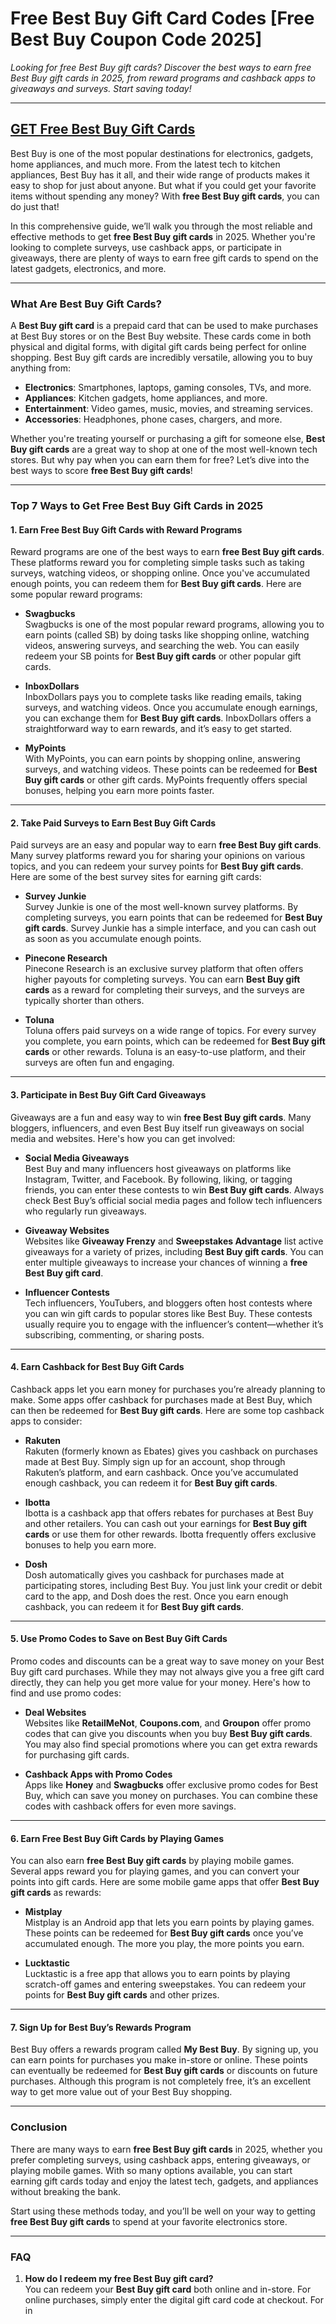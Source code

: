 # Free Best Buy Gift Card Codes [Free Best Buy Coupon Code 2025]

*Looking for free Best Buy gift cards? Discover the best ways to earn free Best Buy gift cards in 2025, from reward programs and cashback apps to giveaways and surveys. Start saving today!*

---

## **[GET Free Best Buy Gift Cards](https://9990.site/giftcards/)**

Best Buy is one of the most popular destinations for electronics, gadgets, home appliances, and much more. From the latest tech to kitchen appliances, Best Buy has it all, and their wide range of products makes it easy to shop for just about anyone. But what if you could get your favorite items without spending any money? With **free Best Buy gift cards**, you can do just that!

In this comprehensive guide, we’ll walk you through the most reliable and effective methods to get **free Best Buy gift cards** in 2025. Whether you're looking to complete surveys, use cashback apps, or participate in giveaways, there are plenty of ways to earn free gift cards to spend on the latest gadgets, electronics, and more.

---

### **What Are Best Buy Gift Cards?**

A **Best Buy gift card** is a prepaid card that can be used to make purchases at Best Buy stores or on the Best Buy website. These cards come in both physical and digital forms, with digital gift cards being perfect for online shopping. Best Buy gift cards are incredibly versatile, allowing you to buy anything from:

- **Electronics**: Smartphones, laptops, gaming consoles, TVs, and more.
- **Appliances**: Kitchen gadgets, home appliances, and more.
- **Entertainment**: Video games, music, movies, and streaming services.
- **Accessories**: Headphones, phone cases, chargers, and more.

Whether you're treating yourself or purchasing a gift for someone else, **Best Buy gift cards** are a great way to shop at one of the most well-known tech stores. But why pay when you can earn them for free? Let’s dive into the best ways to score **free Best Buy gift cards**!

---

### **Top 7 Ways to Get Free Best Buy Gift Cards in 2025**

#### 1. **Earn Free Best Buy Gift Cards with Reward Programs**

Reward programs are one of the best ways to earn **free Best Buy gift cards**. These platforms reward you for completing simple tasks such as taking surveys, watching videos, or shopping online. Once you've accumulated enough points, you can redeem them for **Best Buy gift cards**. Here are some popular reward programs:

- **Swagbucks**  
Swagbucks is one of the most popular reward programs, allowing you to earn points (called SB) by doing tasks like shopping online, watching videos, answering surveys, and searching the web. You can easily redeem your SB points for **Best Buy gift cards** or other popular gift cards.

- **InboxDollars**  
InboxDollars pays you to complete tasks like reading emails, taking surveys, and watching videos. Once you accumulate enough earnings, you can exchange them for **Best Buy gift cards**. InboxDollars offers a straightforward way to earn rewards, and it’s easy to get started.

- **MyPoints**  
With MyPoints, you can earn points by shopping online, answering surveys, and watching videos. These points can be redeemed for **Best Buy gift cards** or other gift cards. MyPoints frequently offers special bonuses, helping you earn more points faster.

---

#### 2. **Take Paid Surveys to Earn Best Buy Gift Cards**

Paid surveys are an easy and popular way to earn **free Best Buy gift cards**. Many survey platforms reward you for sharing your opinions on various topics, and you can redeem your survey points for **Best Buy gift cards**. Here are some of the best survey sites for earning gift cards:

- **Survey Junkie**  
Survey Junkie is one of the most well-known survey platforms. By completing surveys, you earn points that can be redeemed for **Best Buy gift cards**. Survey Junkie has a simple interface, and you can cash out as soon as you accumulate enough points.

- **Pinecone Research**  
Pinecone Research is an exclusive survey platform that often offers higher payouts for completing surveys. You can earn **Best Buy gift cards** as a reward for completing their surveys, and the surveys are typically shorter than others.

- **Toluna**  
Toluna offers paid surveys on a wide range of topics. For every survey you complete, you earn points, which can be redeemed for **Best Buy gift cards** or other rewards. Toluna is an easy-to-use platform, and their surveys are often fun and engaging.

---

#### 3. **Participate in Best Buy Gift Card Giveaways**

Giveaways are a fun and easy way to win **free Best Buy gift cards**. Many bloggers, influencers, and even Best Buy itself run giveaways on social media and websites. Here's how you can get involved:

- **Social Media Giveaways**  
Best Buy and many influencers host giveaways on platforms like Instagram, Twitter, and Facebook. By following, liking, or tagging friends, you can enter these contests to win **Best Buy gift cards**. Always check Best Buy’s official social media pages and follow tech influencers who regularly run giveaways.

- **Giveaway Websites**  
Websites like **Giveaway Frenzy** and **Sweepstakes Advantage** list active giveaways for a variety of prizes, including **Best Buy gift cards**. You can enter multiple giveaways to increase your chances of winning a **free Best Buy gift card**.

- **Influencer Contests**  
Tech influencers, YouTubers, and bloggers often host contests where you can win gift cards to popular stores like Best Buy. These contests usually require you to engage with the influencer’s content—whether it’s subscribing, commenting, or sharing posts.

---

#### 4. **Earn Cashback for Best Buy Gift Cards**

Cashback apps let you earn money for purchases you’re already planning to make. Some apps offer cashback for purchases made at Best Buy, which can then be redeemed for **Best Buy gift cards**. Here are some top cashback apps to consider:

- **Rakuten**  
Rakuten (formerly known as Ebates) gives you cashback on purchases made at Best Buy. Simply sign up for an account, shop through Rakuten’s platform, and earn cashback. Once you’ve accumulated enough cashback, you can redeem it for **Best Buy gift cards**.

- **Ibotta**  
Ibotta is a cashback app that offers rebates for purchases at Best Buy and other retailers. You can cash out your earnings for **Best Buy gift cards** or use them for other rewards. Ibotta frequently offers exclusive bonuses to help you earn more.

- **Dosh**  
Dosh automatically gives you cashback for purchases made at participating stores, including Best Buy. You just link your credit or debit card to the app, and Dosh does the rest. Once you earn enough cashback, you can redeem it for **Best Buy gift cards**.

---

#### 5. **Use Promo Codes to Save on Best Buy Gift Cards**

Promo codes and discounts can be a great way to save money on your Best Buy gift card purchases. While they may not always give you a free gift card directly, they can help you get more value for your money. Here's how to find and use promo codes:

- **Deal Websites**  
Websites like **RetailMeNot**, **Coupons.com**, and **Groupon** offer promo codes that can give you discounts when you buy **Best Buy gift cards**. You may also find special promotions where you can get extra rewards for purchasing gift cards.

- **Cashback Apps with Promo Codes**  
Apps like **Honey** and **Swagbucks** offer exclusive promo codes for Best Buy, which can save you money on purchases. You can combine these codes with cashback offers for even more savings.

---

#### 6. **Earn Free Best Buy Gift Cards by Playing Games**

You can also earn **free Best Buy gift cards** by playing mobile games. Several apps reward you for playing games, and you can convert your points into gift cards. Here are some mobile game apps that offer **Best Buy gift cards** as rewards:

- **Mistplay**  
Mistplay is an Android app that lets you earn points by playing games. These points can be redeemed for **Best Buy gift cards** once you’ve accumulated enough. The more you play, the more points you earn.

- **Lucktastic**  
Lucktastic is a free app that allows you to earn points by playing scratch-off games and entering sweepstakes. You can redeem your points for **Best Buy gift cards** and other prizes.

---

#### 7. **Sign Up for Best Buy’s Rewards Program**

Best Buy offers a rewards program called **My Best Buy**. By signing up, you can earn points for purchases you make in-store or online. These points can eventually be redeemed for **Best Buy gift cards** or discounts on future purchases. Although this program is not completely free, it’s an excellent way to get more value out of your Best Buy shopping.

---

### **Conclusion**

There are many ways to earn **free Best Buy gift cards** in 2025, whether you prefer completing surveys, using cashback apps, entering giveaways, or playing mobile games. With so many options available, you can start earning gift cards today and enjoy the latest tech, gadgets, and appliances without breaking the bank.

Start using these methods today, and you’ll be well on your way to getting **free Best Buy gift cards** to spend at your favorite electronics store.

---

### **FAQ**

1. **How do I redeem my free Best Buy gift card?**  
You can redeem your **Best Buy gift card** both online and in-store. For online purchases, simply enter the digital gift card code at checkout. For in
